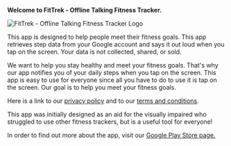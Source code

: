 **Welcome to FitTrek - Offline Talking Fitness Tracker.**

![FitTrek - Offline Talking Fitness Tracker Logo](https://github.com/gplay-ikstudios/gplay-ikstudios.github.io/blob/gh-pages/apps/fittrek/submitted_logo.png)

This app is designed to help people meet their fitness goals. This app retrieves step data from your Google account and says it out loud when you tap on the screen. Your data is not collected, shared, or sold.

We want to help you stay healthy and meet your fitness goals. That's why our app notifies you of your daily steps when you tap on the screen. This app is easy to use for everyone since all you have to do to use it is tap on the screen. Our goal is to help you meet your fitness goals.

Here is a link to our [privacy policy](https://github.com/gplay-ikstudios/gplay-ikstudios.github.io/blob/gh-pages/apps/fittrek/privacypolicy.md) and to our [terms and conditions](https://github.com/gplay-ikstudios/gplay-ikstudios.github.io/blob/gh-pages/apps/fittrek/termsandconditions.md).

This app was initially designed as an aid for the visually impaired who struggled to use other fitness trackers, but is a useful tool for everyone!

In order to find out more about the app, visit our [Google Play Store page.](https://play.google.com/store/apps/details?id=com.ikstudios)
